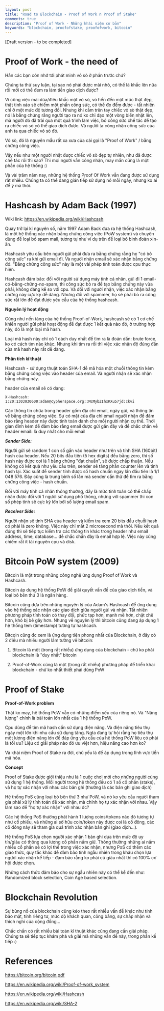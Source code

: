 ```yaml
---
layout: post
title: "Road to Blockchain - Proof of Work n Proof of Stake"
comments: true
description: "Proof of Work - Những khái niệm cơ bản"
keywords: "blockchain, proofofstake, proofofwork, bitcoin"
---
```


[Draft version - to be completed]


# Proof of Work - the need of

Hẳn các bạn còn nhớ tới phát minh vỏ sò ở phần trước chứ?

Chúng ta thử suy luận, tại sao nó phải được mài nhỏ, có thể là khắc lên nữa rồi mới có thể đem ra làm tiền giao dịch được?

Vì công việc mài dũa/điêu khắc một vỏ sò, vỏ hến đến một mức thật đẹp, thật tinh xảo sẽ chiếm một phần công sức, có thể đo đếm được - tất nhiên chỉ ở một mức độ tương đối. Nhưng khi cầm trên tay chiếc vỏ sò thật đẹp, nó là bằng chứng rằng người tạo ra nó ko chỉ dạo một vòng biển nhặt lên, mà người đó đã trải qua một quá trình làm việc, bỏ công sức chế tác để tạo ra chiếc vỏ sò có thể giao dịch được. Và người ta công nhận công sức của anh ta qua chiếc vỏ sò đó.

Vỏ sò, đó là nguyên mẫu rất xa xưa của cái gọi là "Proof of Work" / bằng chứng công việc.

Vậy nếu như một người nhặt được chiếc vỏ sò đẹp tự nhiên, như đã được chế tác rồi thì sao? Thì mọi người vẫn công nhận, may mắn cũng là một phần của hệ thống :)

Và vài trăm năm nay, những hệ thống Proof Of Work vẫn đang được sử dụng rất nhiều. Chúng ta có thể đang gián tiếp sử dụng nó mỗi ngày, nhưng ko ai để ý mà thôi.


# Hashcash by Adam Back (1997)

Wiki link: https://en.wikipedia.org/wiki/Hashcash

Quay trở lại kỉ nguyên số, năm 1997 Adam Back đưa ra hệ thống Hashcash, là một hệ thống xác nhận bằng chứng công việc (PoW system) và chuyên dùng để loại bỏ spam mail, tương tự như ví dụ trên để loại bỏ binh đoàn xin-ăn.

Hashcash yêu cầu bên người gửi phải đưa ra bằng chứng rằng họ "có bỏ công sức" ra khi gửi email đi. Và người nhận email sẽ xác nhận bằng chứng đó. "Bằng chứng công sức" này là một vài phép tính toán được cpu thực hiện.

Hashcash đảm bảo: đối với người sử dụng máy tính cá nhân, gửi đi 1 email-có-bằng-chứng-no-spam, thì công sức bỏ ra để tạo bằng chứng này vừa phải, không đáng kể so với cpu. Và đối với người nhận, việc xác nhận bằng chứng này cực kỳ dễ dàng. Nhưng đối với spammer, họ sẽ phải bỏ ra công sức rất lớn để đạt được yêu cầu của hệ thống hashcash.

**Nguyên lý hoạt động**

Cũng như nền tảng của hệ thống Proof-of-Work, hashcash sẽ có 1 cơ chế khiến người gửi phải hoạt động để đạt được 1 kết quả nào đó, ở trường hợp này, đó là một loại mã hash.

Loại mã hash này chỉ có 1 cách duy nhất để tìm ra là đoán dần: brute force, ko có cách tìm nào khác. Nhưng khi tìm ra rồi thì việc xác nhận độ đúng đắn của mã hash này rất dễ dàng.

**Phân tích kĩ thuật**

Hashcash - sử dụng thuật toán SHA-1 để mã hóa một chuỗi thông tin kèm bằng chứng công việc vào header của email. Và người nhận sẽ xác nhận bằng chứng này.

header của email sẽ có dạng:

`X-Hashcash: 1:20:1303030600:adam@cypherspace.org::McMybZIhxKXu57jd:ckvi`

Các thông tin chứa trong header gồm địa chỉ email, ngày gửi, và thông tin về bằng chứng công việc. Sự có mặt của địa chỉ email người nhận để đảm bảo rằng header này được tính toán dành cho mỗi người nhận cụ thể. Thời gian đính kèm để đảm bảo rằng email được gửi gần đây và để chắc chắn về header email: là duy nhất cho mỗi email


***Sender Side:***

Người gửi sẽ random 1 con số gắn vào header như trên và tính SHA (160bit) hash của header. Nếu 20 bits đầu tiên (5 hex digits) đều bằng zero, thì số hash này được coi là 1 bằng chứng "đạt chuẩn", sẽ được chấp thuận. Nếu không có kết quả như yêu cầu trên, sender sẽ tăng phần counter lên và tính hash lại. Xác suất để sender tính được số hash chuẩn ngay lần đầu tiên là 1/1 048 576. Đây cũng là trung bình số lần mà sender cần thử để tìm ra bằng chứng công việc - hash chuẩn.

Đối với máy tính cá nhân thông thường, đây là mức tính toán có thể chấp nhân được đối với 1 người sử dụng phổ thông, nhưng với spammer thì con số phép tính sẽ cực kỳ lớn bởi số lượng email spam.

***Receiver Side:***

Người nhận sẽ tính SHA của header và kiểm tra xem 20 bits đầu chuỗi hash có phải là zero không. Việc này chỉ mất 2 microsecond mà thôi. Nếu kết quả đúng thì sẽ tiếp tục kiểm tra các thông tin khác trong header như email address, time, database... để chắc chắn đây là email hợp lệ. Việc này cũng chiếm rất ít tài nguyên cpu và disk.


# Bitcoin PoW system (2009)

Bitcoin là một trong những công nghệ ứng dụng Proof of Work và Hashcash.

Bitcoin áp dụng hệ thống PoW để giải quyết vấn đề của giao dịch tiền, và loại bỏ bên thứ 3 là ngân hàng.

Bitcoin cũng dựa trên những nguyên lý của Adam's Hashcash để ứng dụng vào hệ thống xác nhận các giao dịch giữa người gửi và nhận. Tất nhiên phương pháp tính toán có thay đổi, phức tạp hơn, mạnh mẽ hơn, chặt chẽ hơn, khó bị bẻ gãy hơn. Nhưng về nguyên lý thì bitcoin cũng đang áp dụng 1 hệ thống tem (timestamp) tương tự hashcash.

Bitcoin cũng đc xem là ứng dụng tiên phong nhất của Blockchain, ở đây có 2 điều mà nhiều người lầm tưởng về bitcoin:

1. Bitcoin là một (trong rất nhiều) ứng dụng của blockchain - chứ ko phải blockchain là "duy nhất" bitcoin

2. Proof-of-Work cũng là một (trong rất nhiều) phương pháp để triển khai blockchain - chứ ko nhất thiết phải dùng PoW


# Proof of Stake

**Proof-of-Work problem**

Thật ko may, hệ thống PoW vẫn có những điểm yếu của riêng nó. Và "Năng lượng" chính là bài toán lớn nhất của 1 hệ thống PoW.

Cpu dùng để tìm mã hash cần sử dụng điện năng. Và điện năng tiêu thụ ngày một lớn khi nhu cầu sử dụng tăng. Ngta đang tự hỏi rằng họ tiêu thụ một lượng điện năng lớn để đáp ứng yêu cầu của hệ thống PoW liệu có phải là tối ưu? Liệu có giải pháp nào đó ưu việt hơn, hiệu năng cao hơn ko?

Và khái niệm Proof of Stake ra đời, chủ yếu là để áp dụng trong lĩnh vực tiền mã hóa.

**Concept**

Proof of Stake được giới thiệu như là 1 cuộc chơi mới cho những người cùng sử dụng 1 hệ thống. Mỗi người trong hệ thống đều có 1 số cổ phần (stake), và họ tự xác nhận với nhau các bản ghi (thường là các bản ghi giao dịch)

Hệ thống PoS cũng loại bỏ bên thứ 3 như PoW, và nó ko yêu cầu người tham gia phải xử lý tính toán để xác nhận, mà chính họ tự xác nhận với nhau. Vậy làm sao để "họ tự xác nhận" với nhau đc?

Các hệ thống PoS thường phát hành 1 lượng coins/tokens nào đó tương tự như cổ phiếu, và những ai sở hữu coin/token này được coi là cổ đông, các cổ đông này sẽ tham gia quá trình xác nhận bản ghi (giao dịch...).

Hệ thống PoS lựa chọn người xác nhận 1 bản ghi dựa trên mức độ uy tín/giàu có thông qua lượng cổ phần nắm giữ. Thông thường những ai nắm nhiều cổ phần sẽ có lợi thế trong việc xác nhận, nhưng PoS có thêm các giao thức, quy tắc khác để đảm bảo tính ngẫu nhiên trong khâu chọn lựa người xác nhận kế tiếp - đảm bảo rằng ko phải cứ giàu nhất thì có 100% cơ hội được chọn.

Những cách thức đảm bảo cho sự ngẫu nhiên này có thể kể đến như: Randomized block selection, Coin Age based selection.

# Blockchain Revolution

Sự bùng nổ của blockchain cũng kéo theo rất nhiều vấn đề khác như tính bảo mật, tính riêng tư, mức độ khách quan, công bằng, sự chấp nhận và thích nghi của cộng đồng...

Chắc chắn có rất nhiều bài toán kĩ thuật khác cũng đang cần giải pháp. Chúng ta sẽ tiếp tục khám phá và giải mã những vấn đề này, trong phần kế tiếp :)

# References

https://bitcoin.org/bitcoin.pdf

https://en.wikipedia.org/wiki/Proof-of-work_system

https://en.wikipedia.org/wiki/Hashcash

https://en.wikipedia.org/wiki/SHA-2
